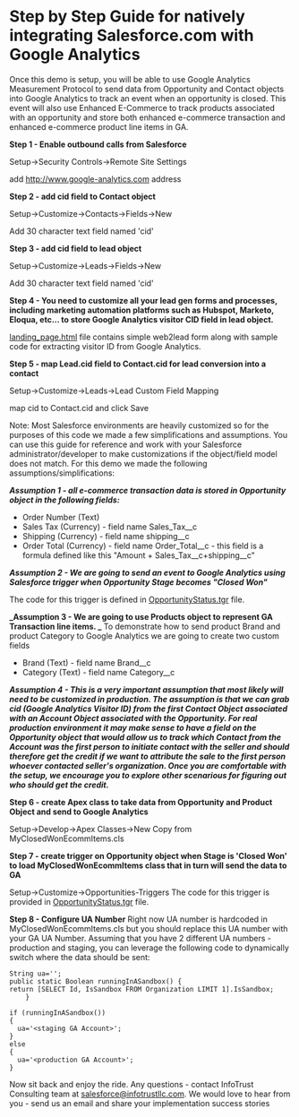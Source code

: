 # Step by Step Guide for natively integrating Salesforce.com with Google Analytics

Once this demo is setup, you will be able to use Google Analytics Measurement Protocol to send data from Opportunity and Contact objects into Google Analytics to track an event when an opportunity is closed. This event will also use Enhanced E-Commerce to track products associated with an opportunity and store both enhanced e-commerce transaction and enhanced e-commerce product line items in GA. 

**Step 1 - Enable outbound calls from Salesforce**

Setup->Security Controls->Remote Site Settings

add http://www.google-analytics.com address

**Step 2 - add cid field to Contact object**

Setup->Customize->Contacts->Fields->New

Add 30 character text field named 'cid'

**Step 3 - add cid field to lead object**

Setup->Customize->Leads->Fields->New

Add 30 character text field named 'cid'

**Step 4 - You need to customize all your lead gen forms and processes, including marketing automation platforms such as Hubspot, Marketo, Eloqua, etc... to store Google Analytics visitor CID field in lead object.**

[landing_page.html](https://github.com/infotrustconsulting/Salesforce-Google-Analytics-Integration/blob/master/landing_page.html) file contains simple web2lead form along with sample code for extracting visitor ID from Google Analytics. 

**Step 5 - map Lead.cid field to Contact.cid for lead conversion into a contact**

Setup->Customize->Leads->Lead Custom Field Mapping

map cid to Contact.cid and click Save

Note: Most Salesforce environments are heavily customized so for the purposes of this code we made a few simplifications and assumptions. You can use this guide for reference and work with your Salesforce administrator/developer to make customizations if the object/field model does not match. For this demo we made the following assumptions/simplifications:

**_Assumption 1 - all e-commerce transaction data is stored in Opportunity object in the following fields:_**

- Order Number (Text)
- Sales Tax (Currency) - field name Sales_Tax__c
- Shipping (Currency) - field name shipping__c
- Order Total (Currency) - field name Order_Total__c - this field is a formula defined like this "Amount + Sales_Tax__c+shipping__c"

**_Assumption 2 - We are going to send an event to Google Analytics using Salesforce trigger when Opportunity Stage becomes "Closed Won"_**

The code for this trigger is defined in [OpportunityStatus.tgr](https://github.com/infotrustconsulting/Salesforce-Google-Analytics-Integration/blob/master/OpportunityStatus.tgr) file.

**_Assumption 3 - We are going to use Products object to represent GA Transaction line items. _**
To demonstrate how to send product Brand and product Category to Google Analytics we are going to create two custom fields
- Brand (Text) - field name Brand__c
- Category (Text) - field name Category__c

**_Assumption 4 - This is a very important assumption that most likely will need to be customized in production. The assumption is that we can grab cid (Google Analytics Visitor ID) from the first Contact Object associated with an Account Object associated with the Opportunity. For real production environment it may make sense to have a field on the Opportunity object that would allow us to track which Contact from the Account was the first person to initiate contact with the seller and should therefore get the credit if we want to attribute the sale to the first person whoever contacted seller's organization. Once you are comfortable with the setup, we encourage you to explore other scenarious for figuring out who should get the credit._**

**Step 6 - create Apex class to take data from Opportunity and Product Object and send to Google Analytics**

Setup->Develop->Apex Classes->New
Copy from MyClosedWonEcommItems.cls

**Step 7 - create trigger on Opportunity object when Stage is 'Closed Won' to load MyClosedWonEcommItems class that in turn will send the data to GA**

Setup->Customize->Opportunities-Triggers
The code for this trigger is provided in [OpportunityStatus.tgr](https://github.com/infotrustconsulting/Salesforce-Google-Analytics-Integration/blob/master/OpportunityStatus.tgr) file.

**Step 8 - Configure UA Number**
Right now UA number is hardcoded in MyClosedWonEcommItems.cls but you should replace this UA number with your GA UA Number. Assuming that you have 2 different UA numbers - production and staging, you can leverage the following code to dynamically switch where the data should be sent:

```
String ua='';
public static Boolean runningInASandbox() {
return [SELECT Id, IsSandbox FROM Organization LIMIT 1].IsSandbox;
    }    
    
if (runningInASandbox()) 
{
  ua='<staging GA Account>';
}
else
{
  ua='<production GA Account>';
}
```


Now sit back and enjoy the ride. Any questions - contact InfoTrust Consulting team at salesforce@infotrustllc.com. We would love to hear from you - send us an email and share your implementation success stories
